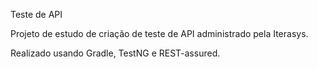 Teste de API

Projeto de estudo de criação de teste de API administrado pela Iterasys.

Realizado usando Gradle, TestNG e REST-assured.
